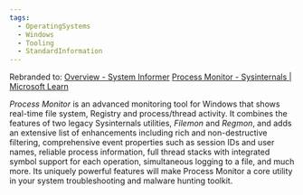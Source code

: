 ```yaml
---
tags:
  - OperatingSystems
  - Windows
  - Tooling
  - StandardInformation
---
```


Rebranded to: [Overview - System Informer](https://systeminformer.sourceforge.io/)
[Process Monitor - Sysinternals | Microsoft Learn](https://learn.microsoft.com/en-us/sysinternals/downloads/procmon)

_Process Monitor_ is an advanced monitoring tool for Windows that shows real-time file system, Registry and process/thread activity. It combines the features of two legacy Sysinternals utilities, _Filemon_ and _Regmon_, and adds an extensive list of enhancements including rich and non-destructive filtering, comprehensive event properties such as session IDs and user names, reliable process information, full thread stacks with integrated symbol support for each operation, simultaneous logging to a file, and much more. Its uniquely powerful features will make Process Monitor a core utility in your system troubleshooting and malware hunting toolkit.